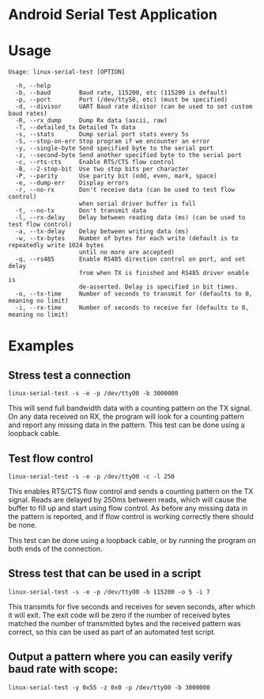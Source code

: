 # Android Serial Test Application

# Usage

    Usage: linux-serial-test [OPTION]

      -h, --help
      -b, --baud        Baud rate, 115200, etc (115200 is default)
      -p, --port        Port (/dev/ttyS0, etc) (must be specified)
      -d, --divisor     UART Baud rate divisor (can be used to set custom baud rates)
      -R, --rx_dump     Dump Rx data (ascii, raw)
      -T, --detailed_tx Detailed Tx data
      -s, --stats       Dump serial port stats every 5s
      -S, --stop-on-err Stop program if we encounter an error
      -y, --single-byte Send specified byte to the serial port
      -z, --second-byte Send another specified byte to the serial port
      -c, --rts-cts     Enable RTS/CTS flow control
      -B, --2-stop-bit  Use two stop bits per character
      -P, --parity      Use parity bit (odd, even, mark, space)
      -e, --dump-err    Display errors
      -r, --no-rx       Don't receive data (can be used to test flow control)
                        when serial driver buffer is full
      -t, --no-tx       Don't transmit data
      -l, --rx-delay    Delay between reading data (ms) (can be used to test flow control)
      -a, --tx-delay    Delay between writing data (ms)
      -w, --tx-bytes    Number of bytes for each write (default is to repeatedly write 1024 bytes
                        until no more are accepted)
      -q, --rs485       Enable RS485 direction control on port, and set delay
                        from when TX is finished and RS485 driver enable is
                        de-asserted. Delay is specified in bit times.
      -o, --tx-time     Number of seconds to transmit for (defaults to 0, meaning no limit)
      -i, --rx-time     Number of seconds to receive for (defaults to 0, meaning no limit)

# Examples

## Stress test a connection

    linux-serial-test -s -e -p /dev/ttyO0 -b 3000000

This will send full bandwidth data with a counting pattern on the TX signal.
On any data received on RX, the program will look for a counting pattern and 
report any missing data in the pattern. This test can be done using a loopback
cable.

## Test flow control

    linux-serial-test -s -e -p /dev/ttyO0 -c -l 250

This enables RTS/CTS flow control and sends a counting pattern on the TX signal.
Reads are delayed by 250ms between reads, which will cause the buffer to fill up
and start using flow control. As before any missing data in the pattern is
reported, and if flow control is working correctly there should be none.

This test can be done using a loopback cable, or by running the program on both
ends of the connection.

## Stress test that can be used in a script

    linux-serial-test -s -e -p /dev/ttyO0 -b 115200 -o 5 -i 7

This transmits for five seconds and receives for seven seconds, after which it
will exit. The exit code will be zero if the number of received bytes matched
the number of transmitted bytes and the received pattern was correct, so this
can be used as part of an automated test script.

## Output a pattern where you can easily verify baud rate with scope:

    linux-serial-test -y 0x55 -z 0x0 -p /dev/ttyO0 -b 3000000
